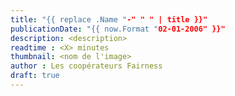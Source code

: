 ```yaml
---
title: "{{ replace .Name "-" " " | title }}"
publicationDate: "{{ now.Format "02-01-2006" }}"
description: <description>
readtime : <X> minutes
thumbnail: <nom de l'image>
author : Les coopérateurs Fairness
draft: true
---
```


